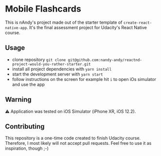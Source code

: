# Mobile Flashcards

This is nAndy's project made out of the starter template of `create-react-native-app`. It's the final assessment project for Udacity's React Native course.

## Usage

* clone repository `git clone git@github.com:nandy-andy/reactnd-project-would-you-rather-starter.git`
* install all project dependencies with `yarn install`
* start the development server with `yarn start`
* follow instructions on the screen for example hit `i` to open iOs simulator and use the app

## Warning
⚠️ Application was tested on iOS Simulator (iPhone XR, iOS 12.2).

## Contributing

This repository is a one-time code created to finish Udacity course. Therefore, I most likely will not accept pull requests. Feel free to use it as inspiration, though ;-)

